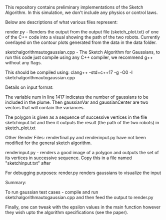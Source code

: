 This repository contains preliminary implementations of the Sketch Algorithm. In this simulation, we don't include any physics or control laws.

Below are descriptions of what various files represent:

render.py - Renders the output from the output file (sketch_plot.txt) of one of the C++ code into a visual showing the path of the two robots. Currently overlayed on the contour plots generated from the data in the data folder. 

sketchalgorithmautogaussian.cpp - The Sketch Algorithm for Gaussians, to run this code just compile using any C++ compiler, we recommend g++ without any flags.

This should be compiled using:
clang++ -std=c++17 -g -O0 -I<path-to-eigen3> sketchalgorithmautogaussian.cpp


Details on input format:

The variable num in line 1417 indicates the number of gaussians to be included in the plume. Then gaussianVar and gaussianCenter are two vectors that
will contain the variances.

The polygon is given as a sequence of successive vertices in the file sketchinput.txt and then it outputs the result (the path of the two robots) in sketch_plot.txt 


Other Render Files:
renderfinal.py  and renderinput.py have not been modified for the general
sketch algorithm.

renderinput.py - renders a good image of a polygon and outputs the set of its vertices in successive sequence. Copy this in a file named "sketchinput.txt" after

For debugging purposes:
render.py renders gaussians to visualize the input


Summary:

To run gaussian test cases - compile and run sketchalgorithmautogaussian.cpp and then feed the output to render.py

Finally, one can tweak with the epsilon values in the main function however they wish upto the algorithm specifications (see the paper).
